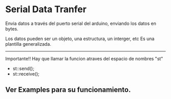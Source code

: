 Serial Data Tranfer
===================

Envia datos a través del puerto serial del arduino,
enviando los datos en bytes.

Los datos pueden ser un objeto, una estructura,
un interger, etc Es una plantilla generalizada.

-------------------------------------------------------------------------

Importante!! Hay que llamar la funcion atraves del espacio de nombres "st"

+ st::send();
+ st::receive();

Ver Examples para su funcionamiento.
------------------------------------
